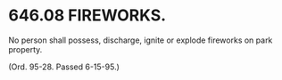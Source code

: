646.08 FIREWORKS.
=================

No person shall possess, discharge, ignite or explode fireworks on park
property.

(Ord. 95-28. Passed 6-15-95.)
